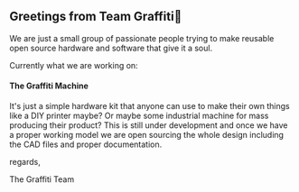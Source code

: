 ## Greetings from Team Graffiti👋
We are just a small group of passionate people trying to make reusable open source hardware and software that give it a soul. 

Currently what we are working on:
#### The Graffiti Machine 
It's just a simple hardware kit that anyone can use to make their own things like a DIY printer maybe? Or maybe some industrial machine for mass producing their product?
This is still under development and once we have a proper working model we are open sourcing the whole design including the CAD files and proper documentation.



regards,

The Graffiti Team
